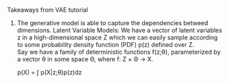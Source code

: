 Takeaways from VAE tutorial
1. The generative model is able to capture the dependencies betweed dimensions. 
Latent Variable Models: We have a vector of latent variables z in a high-dimensional space Z which we can easily sample according to some probability density function (PDF) p(z) defined over Z.  
Say we have a family of deterministic functions f(z;&theta;), parameterized by a vector &theta; in some space &Theta;, 
where f: Z &times; &Theta; &rightarrow; X. 

    p(X) = &int; p(X|z;&theta;)p(z)dz


